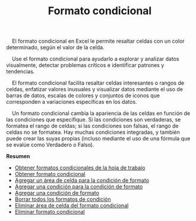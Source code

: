 ﻿---
title: Formato condicional
second_title: Aspose.Cells Cloud Documen
type: docs
url: /es/conditional-formattings/
aliases: [/working-with-conditional-formatting/]
keywords: REST API, spreadsheets, excel, conditional formattin
description: "Cells. Nube API para Excel operación: operación de formato condicional"
weight: 100
---
&nbsp;&nbsp;&nbsp;&nbsp;El formato condicional en Excel le permite resaltar celdas con un color determinado, según el valor de la celda.

&nbsp;&nbsp;&nbsp;&nbsp;Use el formato condicional para ayudarlo a explorar y analizar datos visualmente, detectar problemas críticos e identificar patrones y tendencias.

&nbsp;&nbsp;&nbsp;&nbsp;El formato condicional facilita resaltar celdas interesantes o rangos de celdas, enfatizar valores inusuales y visualizar datos mediante el uso de barras de datos, escalas de colores y conjuntos de iconos que corresponden a variaciones específicas en los datos.

&nbsp;&nbsp;&nbsp;&nbsp;Un formato condicional cambia la apariencia de las celdas en función de las condiciones que especifique. Si las condiciones son verdaderas, se formatea el rango de celdas; si las condiciones son falsas, el rango de celdas no se formatea. Hay muchas condiciones integradas, y también puede crear las suyas propias (incluso mediante el uso de una fórmula que se evalúe como Verdadero o Falso).

**Resumen**

- [Obtener formatos condicionales de la hoja de trabajo](/cells/es/conditional-formattings/get-all/)
- [Obtener formato condicional](/cells/es/conditional-formattings/get/)
- [Agregar un área de celda para la condición de formato](/cells/es/conditional-formattings/add-cell-area/)
- [Agregar una condición para la condición de formato](/cells/es/conditional-formattings/add-a-condition/)
- [Agregar una condición de formato](/cells/es/conditional-formattings/add-format-condition/)
- [Borrar todos los formatos de condición](/cells/es/conditional-formattings/clear/)
- [Eliminar área de celda del formato condicional](/cells/es/conditional-formattings/delete-cell-area/)
- [Eliminar formato condicional](/cells/es/conditional-formattings/delete/)
